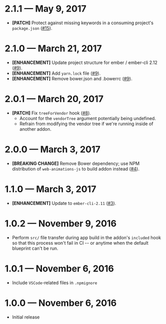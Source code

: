 # 2.1.1 &mdash; May 9, 2017

- **[PATCH]** Protect against missing keywords in a consuming project's `package.json` ([#15](https://github.com/BrianSipple/ember-web-animations-next-polyfill/pull/15)).


# 2.1.0 &mdash; March 21, 2017

- **[ENHANCEMENT]** Update project structure for ember / ember-cli 2.12 ([#9](https://github.com/BrianSipple/ember-web-animations-next-polyfill/pull/9)).
- **[ENHANCEMENT]** Add `yarn.lock` file ([#9](https://github.com/BrianSipple/ember-web-animations-next-polyfill/pull/9)).
- **[ENHANCEMENT]** Remove bower.json and .bowerrc ([#9](https://github.com/BrianSipple/ember-web-animations-next-polyfill/pull/9)).


# 2.0.1 &mdash; March 20, 2017

- **[PATCH]** Fix `treeForVendor` hook ([#8](https://github.com/BrianSipple/ember-web-animations-next-polyfill/pull/8)).
  + Account for the `vendorTree` argument potentially being undefined.
  + Refrain from modifying the vendor tree if we're running inside of another addon.


# 2.0.0 &mdash; March 3, 2017

- **[BREAKING CHANGE]** Remove Bower dependency; use NPM distribution of `web-animations-js` to build addon instead ([#4](https://github.com/BrianSipple/ember-web-animations-next-polyfill/pull/4)).


# 1.1.0 &mdash; March 3, 2017

- **[ENHANCEMENT]** Update to `ember-cli-2.11` ([#3](https://github.com/BrianSipple/ember-web-animations-next-polyfill/pull/3)).


# 1.0.2 &mdash; November 9, 2016

- Perform `src/` file transfer during app build in the addon's `included` hook
so that this process won't fail in CI -- or anytime when the default blueprint can't
be run.


# 1.0.1 &mdash; November 6, 2016

- Include `VSCode`-related files in `.npmignore`


# 1.0.0 &mdash; November 6, 2016

- Initial release
